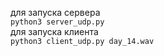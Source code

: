 для запуска сервера \
`python3 server_udp.py` \
для запуска клиента \
`python3 client_udp.py day_14.wav
`
